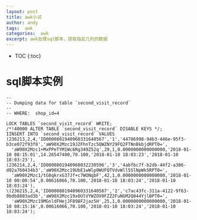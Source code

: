 ```yaml
---
layout: post
title: awk小试
author: andy
tags:  awk
categories:  awk
excerpt: awk处理sql脚本，提取指定几列的数据
---
```


* TOC
{:toc}

# sql脚本实例

	--
	-- Dumping data for table `second_visit_record`
	--
	-- WHERE:  shop_id=4

	LOCK TABLES `second_visit_record` WRITE;
	/*!40000 ALTER TABLE `second_visit_record` DISABLE KEYS */;
	IINSERT INTO `second_visit_record` VALUES 
	(236213,2,4,'ID0000801940960331640567','1','44786998-94b3-446e-95f3-b3ce072f93f8','aW90X2Mzc19JZFhnTzc5QWZNY29FQ2FTNnBkbjdRPT0=',
	  'aW90X2Mzc1+MxPPeTYM1Wc6Rg349Z52q',29,1,0.0000000000000000,'2018-01-10 08:15:01',14.26547400,70.100,'2018-01-10 18:03:23','2018-01-10 18:03:23'),
	(236214,2,4,'ID0000801940960032230596','3','4abfbc7f-b2db-44f2-a386-d02a760434b3','aW90X2Mzc19UbE1wWlp0WUFQTVdvWll5SlNpWk5RPT0=',
	  'aW90X2Mzc1/tG8qkrxG37Jf+c7WONqbF',42,1,0.0000000000000000,'2018-01-10 00:00:54',0.00616066,70.100,'2018-01-10 18:03:24','2018-01-10 18:03:24'),
	\(236215,2,4,'ID0000801940960331640567','2','c7ac43fc-311a-4122-9f63-9bdb8803ad3b','aW90X2Mzc19xOUlVYWZOV0FZZ2FuNGM2Q044YjlBPT0=',
	  'aW90X2Mzc19MGnldFHejJF898F2jaz5H',25,1,0.0000000000000000,'2018-01-10 08:15:16',0.00616066,70.100,'2018-01-10 18:03:24','2018-01-10 18:03:24');